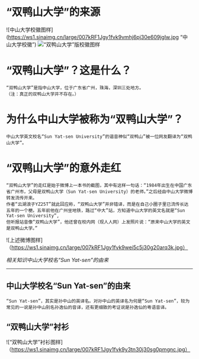 # **“双鸭山大学”的来源**
![中山大学校徽图样](https://ws1.sinaimg.cn/large/007kRF1Jgy1fvk9vmhj6pj30e609jglw.jpg “中山大学校徽”)
![“双鸭山大学”版校徽图样](https://ws1.sinaimg.cn/large/007kRF1Jgy1fvk9unyd0ej30fa0a3mxx.jpg)


“双鸭山大学”？这是什么？
=====

    “双鸭山大学”是指中山大学，位于广东省广州，珠海，深圳三处地方。
    （注：真正的双鸭山大学并不存在。）


为什么中山大学被称为“双鸭山大学”？
=====

    中山大学英文校名“Sun Yat-sen University”的谐音神似“双鸭山”被一位网友翻译为“双鸭山大学”。


“双鸭山大学”的意外走红
=====

    “双鸭山大学”的走红是始于微博上一本书的截图，其中有这样一句话：“1984年出生在中国广东省广州市，父母是双鸭山大学（Sun Yat-sen University）的老师。”之后经由中山大学微博转发流传开来。
    作者“云湖浪子YZ25T”就此回应称，“双鸭山大学”并非错译，而是在自己小圈子里已流传长达五年的一个梗。五年前他在广州坐地铁，路过“中大”站，方知道中山大学的英文名就是“Sun Yat-sen University”,
    但听报站音像“双鸭山大学”，他还曾在校内网（现人人网）上发照片说：“原来中山大学的英文是双鸭山大学。”

![上述微博图样]（https://ws1.sinaimg.cn/large/007kRF1Jgy1fvk9wei5c5j30g20arq3k.jpg）


*相关知识中山大学校名“Sun Yat-sen”的由来*
*****

中山大学校名“Sun Yat-sen”的由来
---------------------
    “Sun Yat-sen”，其实是孙中山的英译名。对孙中山的英译名为何是“Sun Yat-sen”，较为常见的一说是孙中山别名孙逸仙的音译，还有更细致的考证说是孙逸仙的粤语音译。


“双鸭山大学”衬衫
---------------------

![“双鸭山大学”衬衫图样]（https://ws1.sinaimg.cn/large/007kRF1Jgy1fvk9y3tn30j30sg0pmgnc.jpg）
